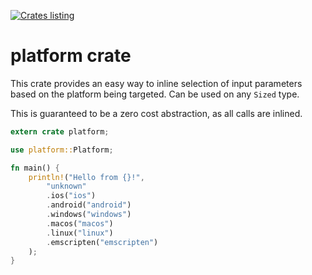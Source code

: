 [![Crates listing](https://img.shields.io/crates/v/platform.svg)](https://crates.io/crates/platform)

# platform crate

This crate provides an easy way to inline selection of input parameters
based on the platform being targeted.  Can be used on any `Sized` type.

This is guaranteed to be a zero cost abstraction, as all calls are inlined.

```rust
extern crate platform;

use platform::Platform;

fn main() {
    println!("Hello from {}!", 
        "unknown"
        .ios("ios")
        .android("android")
        .windows("windows")
        .macos("macos")
        .linux("linux")
        .emscripten("emscripten")
    );
}
```